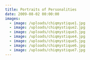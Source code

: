 ```yaml
---
title: Portraits of Personalities
date: 2009-08-02 00:00:00
images:
  - image: /uploads/chiqmystique1.jpg
  - image: /uploads/chiqmystique2.jpg
  - image: /uploads/chiqmystique3.jpg
  - image: /uploads/chiqmystique4.jpg
  - image: /uploads/chiqmystique5.jpg
  - image: /uploads/chiqmystique6.jpg
  - image: /uploads/chiqmystique7.jpg
---
```

